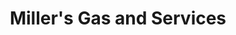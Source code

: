 ---
title: "Miller's Gas and Services"
url: /laporte/millers-gas-and-services/
shop: Lebensmittel
---